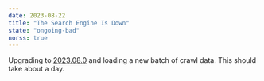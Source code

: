 ```yaml
---
date: 2023-08-22
title: "The Search Engine Is Down"
state: "ongoing-bad"
norss: true
---
```

Upgrading to <a href="/release-notes/v2023-08-0" rel="nofollow">2023.08.0</a> and loading a
new batch of crawl data. This should take about a day.